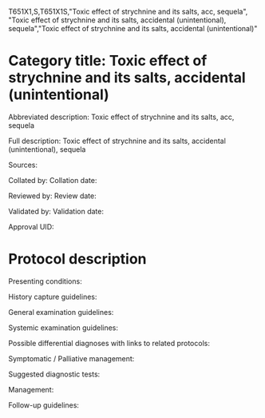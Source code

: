 T651X1,S,T651X1S,"Toxic effect of strychnine and its salts, acc, sequela", "Toxic effect of strychnine and its salts, accidental (unintentional), sequela","Toxic effect of strychnine and its salts, accidental (unintentional)"
# Category title: Toxic effect of strychnine and its salts, accidental (unintentional)

Abbreviated description: Toxic effect of strychnine and its salts, acc, sequela

Full description: Toxic effect of strychnine and its salts, accidental (unintentional), sequela

Sources:

Collated by:
Collation date:

Reviewed by:
Review date:

Validated by:
Validation date:

Approval UID:

# Protocol description

Presenting conditions:

History capture guidelines:

General examination guidelines:

Systemic examination guidelines:

Possible differential diagnoses with links to related protocols:

Symptomatic / Palliative management:

Suggested diagnostic tests:

Management:

Follow-up guidelines:
